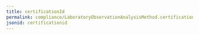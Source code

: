 ```yaml
---
title: certificationId
permalink: compliance/LaboratoryObservationAnalysisMethod.certificationId.html
jsonid: certificationid
---
```


